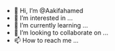 - 👋 Hi, I’m @Aakifahamed
- 👀 I’m interested in ...
- 🌱 I’m currently learning ...
- 💞️ I’m looking to collaborate on ...
- 📫 How to reach me ...

<!---
Aakifahamed/Aakifahamed is a ✨ special ✨ repository because its `README.md` (this file) appears on your GitHub profile.
You can click the Preview link to take a look at your changes.
--->
